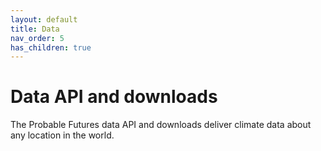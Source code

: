 ```yaml
---
layout: default
title: Data 
nav_order: 5
has_children: true
---
```


# Data API and downloads

The Probable Futures data API and downloads deliver climate data about any location in the world.
